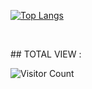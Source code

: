  
 ​[![​Top Langs​](https://github-readme-stats.vercel.app/api/top-langs/?username=AK27X&layout=compact)](https://github.com/AK27X) 
  
  
 ​<br> 
  
 ​##​ ​TOTAL VIEW : 
 ​<br> 
  
 ​![​Visitor Count​](https://profile-counter.glitch.me/AK27HX/count.svg)

